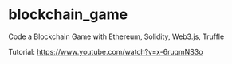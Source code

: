 # blockchain_game

Code a Blockchain Game with Ethereum, Solidity, Web3.js, Truffle

Tutorial: https://www.youtube.com/watch?v=x-6ruqmNS3o
